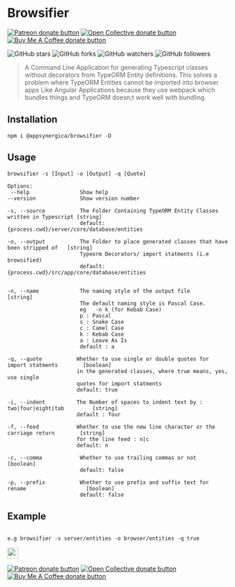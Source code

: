 # Browsifier

<span class="badge-patreon">
<a href="https://www.patreon.com/desmondrg" title="Donate to this project using Patreon"><img src="https://img.shields.io/badge/patreon-donate-yellow.svg" alt="Patreon donate button" /></a>
</span>
<span class="badge-opencollective">
<a href="https://opencollective.com/stack-synergy" title="Donate to this project using Open Collective"><img src="https://img.shields.io/badge/open%20collective-donate-yellow.svg" alt="Open Collective donate button" /></a>
</span>
<span class="badge-buymeacoffee">
<a href="https://ko-fi.com/desmondrg" title="Donate to this project using Buy Me A Coffee"><img src="https://img.shields.io/badge/buy%20me%20a%20coffee-donate-yellow.svg" alt="Buy Me A Coffee donate button" /></a>
</span>
    

![GitHub stars](https://img.shields.io/github/stars/appsynergica/stack-synergy-cli?style=social) ![GitHub forks](https://img.shields.io/github/forks/appsynergica/stack-synergy-cli?style=social) ![GitHub watchers](https://img.shields.io/github/watchers/appsynergica/stack-synergy-cli?style=social)          ![GitHub followers](https://img.shields.io/github/followers/desmondrg?style=social)


> A Command Line Application for generating Typescript classes without decorators from TypeORM Entity definitions. 
> This solves a problem where TypeORM Entities cannot be imported into browser apps Like Angular Applications because they use webpack which bundles things and TypeORM doesn;t work well with bundling.  

## Installation

```shell
npm i @appsynergica/browsifier -D
```

## Usage

```shell
browsifier -s [Input] -o [Output] -q [Quote]

Options:
 --help                Show help
--version              Show version number

-s, --source           The Folder Containing TypeORM Entity Classes written in Typescript [string]
                       default: {process.cwd}/server/core/database/entities

-o, --output           The Folder to place generated classes that have been stripped of   [string]
                       Typeorm Decorators/ import statments (i.e browsified)
                       default: {process.cwd}/src/app/core/database/entities


-n, --name             The naming style of the output file                                [string]
                       The default naming style is Pascal Case.
                       eg   -n k (for Kebab Case) 
                       p : Pascal
                       s : Snake Case
                       c : Camel Case
                       k : Kebab Case
                       a : Leave As Is
                       default : a

-q, --quote           Whether to use single or double quotes for import statments        [boolean]
                      in the generated classes, where true means, yes, use single
                      quotes for import statments
                      default: true

-i, --indent          The Number of spaces to indent text by : two|four|eight|tab         [string]
                      default : four         
                       
-f, --feed            Whether to use the new line character or the carriage return        [string]
                      for the line feed : n|c
                      default: n        

-c, --comma            Whether to use trailing commas or not                              [boolean]
                       default: false

-p, --prefix           Whether to use prefix and suffix text for rename                   [boolean] 
                       default: false

```

## Example

```shell

e.g browsifier -s server/entities -o browser/entities -q true

```

<p>
<a href="https://www.facebook.com/Urban-Shona-Tech-108261054866985/"><img src="https://img.shields.io/badge/Facebook-1877F2?style=for-the-badge&logo=facebook&logoColor=white" height=25></a> 
</p>

<span class="badge-patreon">
<a href="https://www.patreon.com/desmondrg" title="Donate to this project using Patreon"><img src="https://img.shields.io/badge/patreon-donate-yellow.svg" alt="Patreon donate button" /></a>
</span>
<span class="badge-opencollective">
<a href="https://opencollective.com/stack-synergy" title="Donate to this project using Open Collective"><img src="https://img.shields.io/badge/open%20collective-donate-yellow.svg" alt="Open Collective donate button" /></a>
</span>
<span class="badge-buymeacoffee">
<a href="https://ko-fi.com/desmondrg" title="Donate to this project using Buy Me A Coffee"><img src="https://img.shields.io/badge/buy%20me%20a%20coffee-donate-yellow.svg" alt="Buy Me A Coffee donate button" /></a>
</span>
